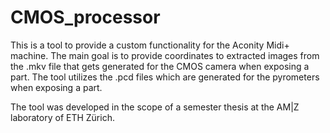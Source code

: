 # CMOS_processor

This is a tool to provide a custom functionality for the Aconity Midi+ machine.
The main goal is to provide coordinates to extracted images from the .mkv file that gets generated for the CMOS camera when exposing a part.
The tool utilizes the .pcd files which are generated for the pyrometers when exposing a part.

The tool was developed in the scope of a semester thesis at the AM|Z laboratory of ETH Zürich.
